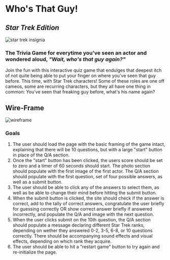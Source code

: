 # **Who's That Guy!** 
## *Star Trek Edition* 

![star trek insignia](https://icon-library.net/images/star-trek-icon-png/star-trek-icon-png-15.jpg)

### The Trivia Game for everytime you've seen an actor and wondered aloud, *"Wait, who's that guy again?"*

Join the fun with this interactive quiz game that endulges that deepest itch of not quite being able to put your finger on where you've seen that guy before. This time, with Star Trek characters! Some of these roles are one off cameos, some are recurring characters, but they all have one thing in common: You've seen that freaking guy before, what's his name again?

## Wire-Frame
![wireframe](https://i.imgur.com/anlsPI5.jpg)

### Goals

1. The user should load the page with the basic framing of the game intact, explaining that there will be 10 questions, but with a large "start" button in place of the Q/A section.
2. Once the "start" button has been clicked, the users score should be set to zero and a timer of 60 seconds should start. The photo section should populate with the first image of the first actor. The Q/A section should populate with the first question, set of four possible answers, as well as a submit button.
3. The user should be able to click any of the answers to select them, as well as be able to change their mind before hitting the submit button.
4. When the submit button is clicked, the site should check if the answer is correct, add to the tally of correct answers, congratulate the user briefly for guessing correctly OR show correct answer briefly if answered incorrectly, and populate the Q/A and image with the next question.
5. When the user clicks submit on the 10th question, the Q/A section should populate a message declaring different Star Trek ranks, depending on wether they answered 0-2, 3-5, 6-8, or 10 questions correctly. There should be accompanying sound effects and visual effects, depending on which rank they acquire. 
6. The user should be able to hit a "restart game" button to try again and re-initialize the page.



